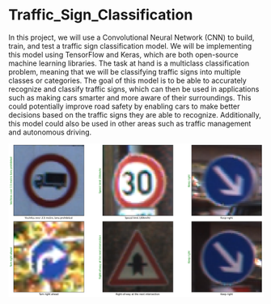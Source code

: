 # Traffic_Sign_Classification
In this project, we will use a Convolutional Neural Network (CNN) to build, train, and test a traffic sign classification model. We will be implementing this model using TensorFlow and Keras, which are both open-source machine learning libraries. The task at hand is a multiclass classification problem, meaning that we will be classifying traffic signs into multiple classes or categories. The goal of this model is to be able to accurately recognize and classify traffic signs, which can then be used in applications such as making cars smarter and more aware of their surroundings. This could potentially improve road safety by enabling cars to make better decisions based on the traffic signs they are able to recognize. Additionally, this model could also be used in other areas such as traffic management and autonomous driving.


![Traffic images](https://github.com/mykewe/Traffic_Sign_Classification/blob/main/Traffic_Images.png)
